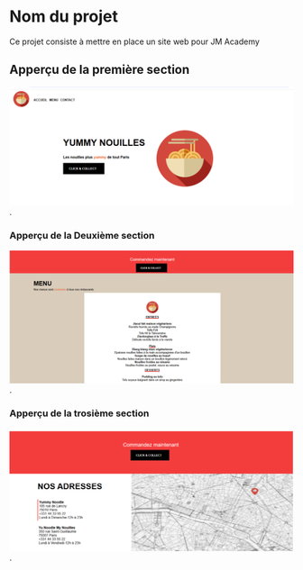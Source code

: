 # Nom du projet

Ce projet consiste à mettre en place un site web pour JM Academy

## Apperçu de la première section


![capture d'écran du site web](./images/yummy_accueil.PNG).


### Apperçu de la Deuxième section

![capture d'écran du site web](./images/yummy_menu.PNG).

### Apperçu de la trosième section

![capture d'écran du site web](./images/yummy_contact.PNG).

